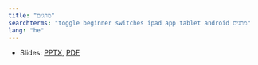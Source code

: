 ```yaml
---
title: "מתגים"
searchterms: "toggle beginner switches ipad app tablet android מתגים"
lang: "he"
---
```

 <ul>
 <li class="ng-binding">Slides:
 <a href="ProgrammingLessons/beginner/Switches.pptx">PPTX</a>,
 <a href="ProgrammingLessons/beginner/Switches.pdf">PDF</a>
 </li>
 </ul>
